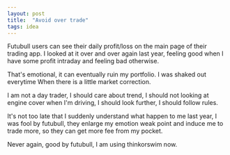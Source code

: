 ```yaml
---
layout: post
title:  "Avoid over trade"
tags: idea
---
```


Futubull users can see their daily profit/loss on the main page of their trading app. I looked at it over and over again last year, feeling good
when I have some profit intraday and feeling bad otherwise.

That's emotional, it can eventually ruin my portfolio. I was shaked out everytime When there is a little market correction.

I am not a day trader, I should care about trend, I should not looking at engine cover when I'm driving, I should look further, I should follow rules.

It's not too late that I suddenly understand what happen to me last year, I was fool by futubull, they enlarge my emotion weak point and induce me to trade more, so they can get more fee from my pocket.

Never again, good by futubull, I am using thinkorswim now.

